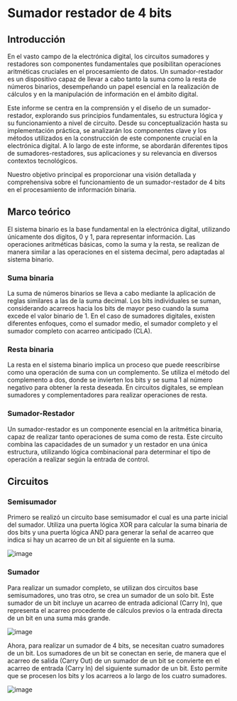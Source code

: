 # Sumador restador de 4 bits
## Introducción 

En el vasto campo de la electrónica digital, los circuitos sumadores y restadores son componentes fundamentales que posibilitan operaciones aritméticas cruciales en el procesamiento de datos. Un sumador-restador es un dispositivo capaz de llevar a cabo tanto la suma como la resta de números binarios, desempeñando un papel esencial en la realización de cálculos y en la manipulación de información en el ámbito digital.

Este informe se centra en la comprensión y el diseño de un sumador-restador, explorando sus principios fundamentales, su estructura lógica y su funcionamiento a nivel de circuito. Desde su conceptualización hasta su implementación práctica, se analizarán los componentes clave y los métodos utilizados en la construcción de este componente crucial en la electrónica digital. A lo largo de este informe, se abordarán diferentes tipos de sumadores-restadores, sus aplicaciones y su relevancia en diversos contextos tecnológicos.

Nuestro objetivo principal es proporcionar una visión detallada y comprehensiva sobre el funcionamiento de un sumador-restador de 4 bits en el procesamiento de información binaria.

## Marco teórico

El sistema binario es la base fundamental en la electrónica digital, utilizando únicamente dos dígitos, 0 y 1, para representar información. Las operaciones aritméticas básicas, como la suma y la resta, se realizan de manera similar a las operaciones en el sistema decimal, pero adaptadas al sistema binario.

### Suma binaria

La suma de números binarios se lleva a cabo mediante la aplicación de reglas similares a las de la suma decimal. Los bits individuales se suman, considerando acarreos hacia los bits de mayor peso cuando la suma excede el valor binario de 1. En el caso de sumadores digitales, existen diferentes enfoques, como el sumador medio, el sumador completo y el sumador completo con acarreo anticipado (CLA).

### Resta binaria

La resta en el sistema binario implica un proceso que puede reescribirse como una operación de suma con un complemento. Se utiliza el método del complemento a dos, donde se invierten los bits y se suma 1 al número negativo para obtener la resta deseada. En circuitos digitales, se emplean sumadores y complementadores para realizar operaciones de resta.

### Sumador-Restador

Un sumador-restador es un componente esencial en la aritmética binaria, capaz de realizar tanto operaciones de suma como de resta. Este circuito combina las capacidades de un sumador y un restador en una única estructura, utilizando lógica combinacional para determinar el tipo de operación a realizar según la entrada de control.

## Circuitos

### Semisumador
Primero se realizó un circuito base semisumador el cual es una parte inicial del sumador. Utiliza una puerta lógica XOR para calcular la suma binaria de dos bits y una puerta lógica AND para generar la señal de acarreo que indica si hay un acarreo de un bit al siguiente en la suma.

![image](https://github.com/mricol/ED1G5E3/assets/82113257/b6a34a46-627f-4d0c-bc48-0c8596dd9561)

### Sumador

Para realizar un sumador completo, se utilizan dos circuitos base semisumadores, uno tras otro, se crea un sumador de un solo bit. Este sumador de un bit incluye un acarreo de entrada adicional (Carry In), que representa el acarreo procedente de cálculos previos o la entrada directa de un bit en una suma más grande.

![image](https://github.com/mricol/ED1G5E3/assets/82113257/ad0b914d-3f59-4127-923c-c7ee7dfa8c82)

Ahora, para realizar un sumador de 4 bits, se necesitan cuatro sumadores de un bit. Los sumadores de un bit se conectan en serie, de manera que el acarreo de salida (Carry Out) de un sumador de un bit se convierte en el acarreo de entrada (Carry In) del siguiente sumador de un bit. Esto permite que se procesen los bits y los acarreos a lo largo de los cuatro sumadores.

![image](https://github.com/mricol/ED1G5E3/assets/82113257/46d8b060-5226-4e7b-a2dd-698caa5de9df)

###

###
